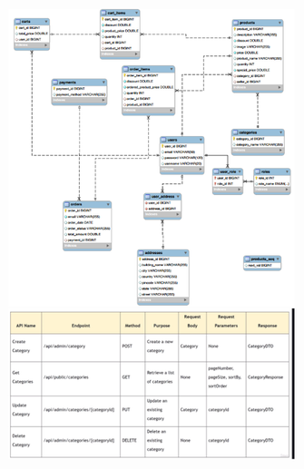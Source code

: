 ![Database Design](https://github.com/tanka/Java-SpringBoot-Ecom-Project/blob/master/err-diagram.PNG)
![API Design for first Entity](https://github.com/tanka/Java-SpringBoot-Ecom-Project/blob/master/application-end-points.PNG)
